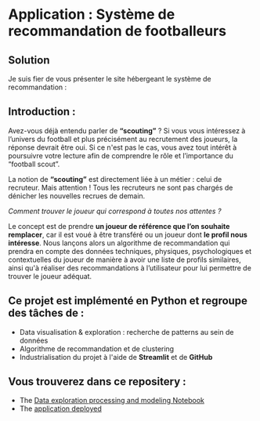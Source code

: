 # Application : Système de recommandation de footballeurs


## Solution 
Je suis fier de vous présenter le site hébergeant le système de recommandation : []()


## Introduction :

Avez-vous déjà entendu parler de **“scouting”** ? Si vous vous intéressez à l’univers du football et plus précisément au recrutement des joueurs, la réponse devrait être oui. Si ce n'est pas le cas, vous avez tout intérêt à poursuivre votre lecture afin de comprendre le rôle et l’importance du “football scout”.

La notion de **“scouting”** est directement liée à un métier : celui de recruteur. Mais attention ! Tous les recruteurs ne sont pas chargés de dénicher les nouvelles recrues de demain.

*Comment trouver le joueur qui correspond à toutes nos attentes ?*

Le concept est de prendre **un joueur de référence que l’on souhaite remplacer**, car il est voué à être transféré ou un joueur dont **le profil nous intéresse**. Nous lançons alors un algorithme de recommandation qui prendra en compte des données techniques, physiques, psychologiques et contextuelles du joueur de manière à avoir une liste de profils similaires, ainsi qu'à réaliser des recommandations à l’utilisateur pour lui permettre de trouver le joueur adéquat.




## Ce projet est implémenté en Python et regroupe des tâches de :
* Data visualisation & exploration : recherche de patterns au sein de données 
* Algorithme de recommandation et de clustering
* Industrialisation du projet à l'aide de **Streamlit** et de **GitHub**
  

## Vous trouverez dans ce repositery : 
* The [Data exploration processing and modeling Notebook]()
* The [application deployed]()
<br> 


